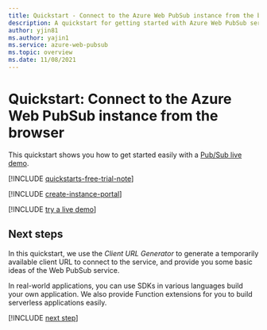 ```yaml
---
title: Quickstart - Connect to the Azure Web PubSub instance from the browser
description: A quickstart for getting started with Azure Web PubSub service in-browser live demo.
author: yjin81
ms.author: yajin1
ms.service: azure-web-pubsub
ms.topic: overview 
ms.date: 11/08/2021
---
```


# Quickstart: Connect to the Azure Web PubSub instance from the browser

This quickstart shows you how to get started easily with a [Pub/Sub live demo](https://aka.ms/awps/quicktry).

[!INCLUDE [quickstarts-free-trial-note](../../includes/quickstarts-free-trial-note.md)]

[!INCLUDE [create-instance-portal](includes/create-instance-portal.md)]

[!INCLUDE [try a live demo](includes/try-live-demo.md)]

## Next steps

In this quickstart, we use the *Client URL Generator* to generate a temporarily available client URL to connect to the service, and provide you some basic ideas of the Web PubSub service.

In real-world applications, you can use SDKs in various languages build your own application. We also provide Function extensions for you to build serverless applications easily.

[!INCLUDE [next step](includes/include-next-step.md)]